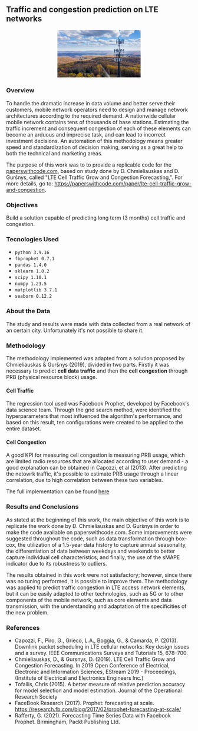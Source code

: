 ## Traffic and congestion prediction on LTE networks
<p align="center">
<img src="images\cellular-network.png" class="center" width="45%"/>
</p>

### Overview
To handle the dramatic increase in data volume and better serve their customers, mobile network operators need to design and manage network architectures according to the required demand.
A nationwide cellular mobile network contains tens of thousands of base stations. Estimating the traffic increment and consequent congestion of each of these elements can become an arduous and imprecise task, and can lead to incorrect investment decisions. An automation of this methodology means greater speed and standardization of decision making, serving as a great help to both the technical and marketing areas.

The purpose of this work was to to provide a replicable code for the [paperswithcode.com](https://paperswithcode.com/), based on study done by D. Chmieliauskas and D. Guršnys, called "LTE Cell Traffic Grow and Congestion Forecasting,". For more details, go to: https://paperswithcode.com/paper/lte-cell-traffic-grow-and-congestion.

### Objectives
Build a solution capable of predicting long term (3 months) cell traffic and congestion.

### Tecnologies Used
* `python 3.9.16`
* `fbprophet 0.7.1`
* `pandas 1.4.0`
* `sklearn 1.0.2`
* `scipy 1.10.1`
* `numpy 1.23.5`
* `matplotlib 3.7.1`
* `seaborn 0.12.2`

### About the Data
The study and results were made with data collected from a real network of an certain city. Unfortunately it's not possible to share it.

### Methodology
The methodology implemented was adapted from a solution proposed by Chmieliauskas & Guršnys (2019), divided in two parts. Firstly it was necessary to predict **cell data traffic** and then the **cell congestion** through PRB (physical resource block) usage.

#### Cell Traffic
The regression tool used was Facebook Prophet, developed by Facebook's data science team. Through the grid search method, were identified the hyperparameters that most influenced the algorithm's performance, and based on this result, ten configurations were created to be applied to the entire dataset.

#### Cell Congestion
A good KPI for measuring cell congestion is measuring PRB usage, which are limited radio resources that are allocated according to user demand - a good explanation can be obtained in Capozzi, et al (2013). After predicting the netowrk traffic, it's possible to estimate PRB usage through a linear correlation, due to high correlation between these two variables.

The full implementation can be found [here](https://github.com/rdemarqui/traffic_prediction_and_congestion/blob/main/LTE_Cell_Traffic_Grow_and_Congestion_Forecasting.ipynb)

### Results and Conclusions
As stated at the beginning of this work, the main objective of this work is to replicate the work done by D. Chmieliauskas and D. Guršnys in order to make the code available on paperswithcode.com. Some improvements were suggested throughout the code, such as data transformation through box-cox, the utilization of a 1.5-year data history to capture annual seasonality, the differentiation of data between weekdays and weekends to better capture individual cell characteristics, and finally, the use of the sMAPE indicator due to its robustness to outliers. 

The results obtained in this work were not satisfactory; however, since there was no tuning performed, it is possible to improve them. The methodology was applied to predict traffic congestion in LTE access network elements, but it can be easily adapted to other technologies, such as 5G or to other components of the mobile network, such as core elements and data transmission, with the understanding and adaptation of the specificities of the new problem.

### References
* Capozzi, F., Piro, G., Grieco, L.A., Boggia, G., & Camarda, P. (2013). Downlink packet scheduling in LTE cellular networks: Key design issues and a survey. IEEE Communications Surveys and Tutorials 15, 678–700.
* Chmieliauskas, D., & Gursnys, D. (2019). LTE Cell Traffic Grow and Congestion Forecasting. In 2019 Open Conference of Electrical, Electronic and Information Sciences, EStream 2019 - Proceedings, (Institute of Electrical and Electronics Engineers Inc.)
* Tofallis, Chris (2015). A better measure of relative prediction accuracy for model selection and model estimation. Journal of the Operational Research Society
* FaceBook Research (2017). Prophet: forecasting at scale. https://research.fb.com/blog/2017/02/prophet-forecasting-at-scale/
* Rafferty, G. (2021). Forecasting Time Series Data with Facebook Prophet. Birmingham, Packt Publishing Ltd.
